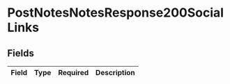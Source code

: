 # PostNotesNotesResponse200SocialLinks


## Fields

| Field       | Type        | Required    | Description |
| ----------- | ----------- | ----------- | ----------- |